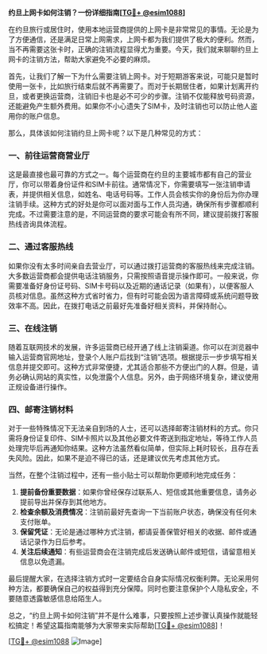 **约旦上网卡如何注销？一份详细指南[[TG💪+ @esim1088](https://t.me/s/esim1088)]**

在约旦旅行或居住时，使用本地运营商提供的上网卡是非常常见的事情。无论是为了方便通信，还是满足日常上网需求，上网卡都为我们提供了极大的便利。然而，当不再需要这张卡时，正确的注销流程显得尤为重要。今天，我们就来聊聊约旦上网卡的注销方法，帮助大家避免不必要的麻烦。

首先，让我们了解一下为什么需要注销上网卡。对于短期游客来说，可能只是暂时使用一张卡，比如旅行结束后就不再需要了。而对于长期居住者，如果计划离开约旦，或者更换运营商，注销旧卡也是必不可少的步骤。注销不仅能释放号码资源，还能避免产生额外费用。如果你不小心遗失了SIM卡，及时注销也可以防止他人盗用你的账户信息。

那么，具体该如何注销约旦上网卡呢？以下是几种常见的方式：

### 一、前往运营商营业厅

这是最直接也最可靠的方式之一。每个运营商在约旦的主要城市都有自己的营业厅，你可以带着身份证件和SIM卡前往。通常情况下，你需要填写一张注销申请表，并提供相关信息，如姓名、电话号码等。工作人员会核实你的身份后为你办理注销手续。这种方式的好处是你可以面对面与工作人员沟通，确保所有步骤都顺利完成。不过需要注意的是，不同运营商的要求可能会有所不同，建议提前拨打客服热线咨询具体流程。

### 二、通过客服热线

如果你没有太多时间亲自去营业厅，可以通过拨打运营商的客服热线来完成注销。大多数运营商都会提供电话注销服务，只需按照语音提示操作即可。一般来说，你需要准备好身份证号码、SIM卡号码以及近期的通话记录（如果有），以便客服人员核对信息。虽然这种方式省时省力，但有时可能会因为语言障碍或系统问题导致效率不高。因此，在拨打电话之前最好先准备好相关资料，并保持耐心。

### 三、在线注销

随着互联网技术的发展，许多运营商已经开通了线上注销渠道。你可以在浏览器中输入运营商官网地址，登录个人账户后找到“注销”选项。根据提示一步步填写相关信息并提交即可。这种方式非常便捷，尤其适合那些不方便出门的人群。但是，请务必确认网站的真实性，以免泄露个人信息。另外，由于网络环境复杂，建议使用正规设备进行操作。

### 四、邮寄注销材料

对于一些特殊情况下无法亲自到场的人士，还可以选择邮寄注销材料的方式。你只需将身份证复印件、SIM卡照片以及其他必要文件寄送到指定地址，等待工作人员处理完毕后再通知你结果。这种方法虽然看似简单，但实际上耗时较长，且存在丢失风险。因此，如果不是迫不得已的话，还是建议优先考虑其他方式。

当然，在整个注销过程中，还有一些小贴士可以帮助你更顺利地完成任务：

1. **提前备份重要数据**：如果你曾经保存过联系人、短信或其他重要信息，请务必提前导出并保存到其他地方。
2. **检查余额及消费情况**：注销前最好先查询一下当前账户状态，确保没有任何未支付账单。
3. **保留凭证**：无论是通过哪种方式注销，都请妥善保管好相关的收据、邮件或通话记录作为日后参考。
4. **关注后续通知**：有些运营商会在注销完成后发送确认邮件或短信，请留意相关信息以免遗漏。

最后提醒大家，在选择注销方式时一定要结合自身实际情况权衡利弊。无论采用何种方法，都要确保自己的权益得到充分保障。同时也要注意保护个人隐私安全，不要随意透露敏感信息给陌生人。

总之，“约旦上网卡如何注销”并不是什么难事，只要按照上述步骤认真操作就能轻松搞定！希望这篇指南能够为大家带来实际帮助[[TG💪+ @esim1088](https://t.me/s/esim1088)]！

[[TG💪+ @esim1088](https://t.me/s/esim1088) ![Image](https://i.postimg.cc/4NQfJmqS/Snipaste-2025-05-13-00-14-12.png)]